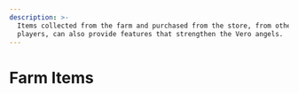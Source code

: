 ```yaml
---
description: >-
  Items collected from the farm and purchased from the store, from other
  players, can also provide features that strengthen the Vero angels.
---
```


# Farm Items

